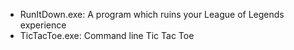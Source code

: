 - RunItDown.exe: A program which ruins your League of Legends experience
- TicTacToe.exe: Command line Tic Tac Toe
